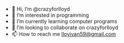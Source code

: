 - 👋 Hi, I’m @crazyforlloyd
- 👀 I’m interested in programming
- 🌱 I’m currently learning computer programs
- 💞️ I’m looking to collaborate on crazyforlloyd
- 📫 How to reach me lloyivan59@gmail.com

<!---
crazyforlloyd/crazyforlloyd is a ✨ special ✨ repository because its `README.md` (this file) appears on your GitHub profile.
You can click the Preview link to take a look at your changes.
--->
